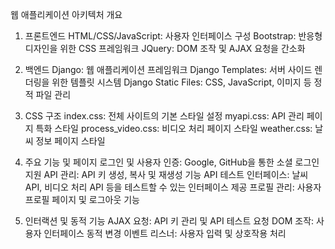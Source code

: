 웹 애플리케이션 아키텍처 개요

1. 프론트엔드
HTML/CSS/JavaScript: 사용자 인터페이스 구성
Bootstrap: 반응형 디자인을 위한 CSS 프레임워크
JQuery: DOM 조작 및 AJAX 요청을 간소화

2. 백엔드
Django: 웹 애플리케이션 프레임워크
Django Templates: 서버 사이드 렌더링을 위한 템플릿 시스템
Django Static Files: CSS, JavaScript, 이미지 등 정적 파일 관리

3. CSS 구조
index.css: 전체 사이트의 기본 스타일 설정
myapi.css: API 관리 페이지 특화 스타일
process_video.css: 비디오 처리 페이지 스타일
weather.css: 날씨 정보 페이지 스타일

4. 주요 기능 및 페이지
로그인 및 사용자 인증: Google, GitHub을 통한 소셜 로그인 지원
API 관리: API 키 생성, 복사 및 재생성 기능
API 테스트 인터페이스: 날씨 API, 비디오 처리 API 등을 테스트할 수 있는 인터페이스 제공
프로필 관리: 사용자 프로필 페이지 및 로그아웃 기능

5. 인터랙션 및 동적 기능
AJAX 요청: API 키 관리 및 API 테스트 요청
DOM 조작: 사용자 인터페이스 동적 변경
이벤트 리스너: 사용자 입력 및 상호작용 처리
